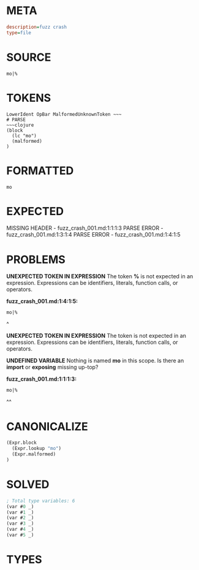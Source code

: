 # META
~~~ini
description=fuzz crash
type=file
~~~
# SOURCE
~~~roc
mo|%
~~~
# TOKENS
~~~text
LowerIdent OpBar MalformedUnknownToken ~~~
# PARSE
~~~clojure
(block
  (lc "mo")
  (malformed)
)
~~~
# FORMATTED
~~~roc
mo
~~~
# EXPECTED
MISSING HEADER - fuzz_crash_001.md:1:1:1:3
PARSE ERROR - fuzz_crash_001.md:1:3:1:4
PARSE ERROR - fuzz_crash_001.md:1:4:1:5
# PROBLEMS
**UNEXPECTED TOKEN IN EXPRESSION**
The token **%** is not expected in an expression.
Expressions can be identifiers, literals, function calls, or operators.

**fuzz_crash_001.md:1:4:1:5:**
```roc
mo|%
```
   ^


**UNEXPECTED TOKEN IN EXPRESSION**
The token **<unknown>** is not expected in an expression.
Expressions can be identifiers, literals, function calls, or operators.



**UNDEFINED VARIABLE**
Nothing is named **mo** in this scope.
Is there an **import** or **exposing** missing up-top?

**fuzz_crash_001.md:1:1:1:3:**
```roc
mo|%
```
^^


# CANONICALIZE
~~~clojure
(Expr.block
  (Expr.lookup "mo")
  (Expr.malformed)
)
~~~
# SOLVED
~~~clojure
; Total type variables: 6
(var #0 _)
(var #1 _)
(var #2 _)
(var #3 _)
(var #4 _)
(var #5 _)
~~~
# TYPES
~~~roc
~~~
